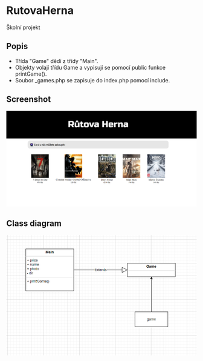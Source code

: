 # RutovaHerna
Školní projekt

## Popis
- Třída "Game" dědí z třídy "Main".
- Objekty volají třídu Game a vypisují se pomocí public funkce printGame().
- Soubor _games.php se zapisuje do index.php pomocí include.

## Screenshot
![prtsc_1.png](https://github.com/OGLokomotiva/RutovaHerna/blob/main/prtsc_1.png)

## Class diagram
![ClassDiagram.png](https://github.com/OGLokomotiva/RutovaHerna/blob/main/ClassDiagram.png)
